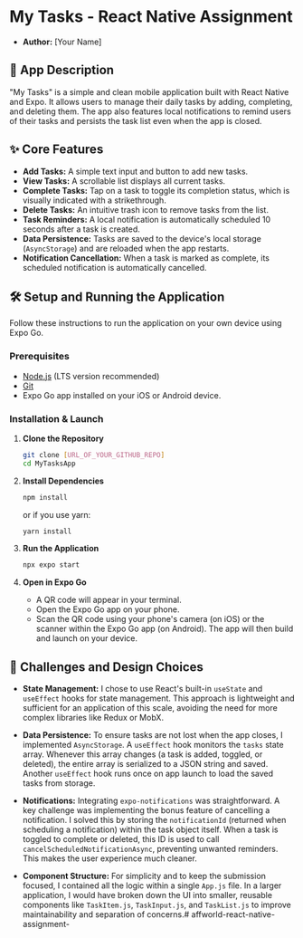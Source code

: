 # My Tasks - React Native Assignment

-   **Author:** [Your Name]

## 📝 App Description

"My Tasks" is a simple and clean mobile application built with React Native and Expo. It allows users to manage their daily tasks by adding, completing, and deleting them. The app also features local notifications to remind users of their tasks and persists the task list even when the app is closed.

## ✨ Core Features

-   **Add Tasks:** A simple text input and button to add new tasks.
-   **View Tasks:** A scrollable list displays all current tasks.
-   **Complete Tasks:** Tap on a task to toggle its completion status, which is visually indicated with a strikethrough.
-   **Delete Tasks:** An intuitive trash icon to remove tasks from the list.
-   **Task Reminders:** A local notification is automatically scheduled 10 seconds after a task is created.
-   **Data Persistence:** Tasks are saved to the device's local storage (`AsyncStorage`) and are reloaded when the app restarts.
-   **Notification Cancellation:** When a task is marked as complete, its scheduled notification is automatically cancelled.

## 🛠️ Setup and Running the Application

Follow these instructions to run the application on your own device using Expo Go.

### Prerequisites

-   [Node.js](https://nodejs.org/) (LTS version recommended)
-   [Git](https://git-scm.com/)
-   Expo Go app installed on your iOS or Android device.

### Installation & Launch

1.  **Clone the Repository**
    ```bash
    git clone [URL_OF_YOUR_GITHUB_REPO]
    cd MyTasksApp
    ```

2.  **Install Dependencies**
    ```bash
    npm install
    ```
    or if you use yarn:
    ```bash
    yarn install
    ```

3.  **Run the Application**
    ```bash
    npx expo start
    ```

4.  **Open in Expo Go**
    - A QR code will appear in your terminal.
    - Open the Expo Go app on your phone.
    - Scan the QR code using your phone's camera (on iOS) or the scanner within the Expo Go app (on Android). The app will then build and launch on your device.

## 🤔 Challenges and Design Choices

-   **State Management:** I chose to use React's built-in `useState` and `useEffect` hooks for state management. This approach is lightweight and sufficient for an application of this scale, avoiding the need for more complex libraries like Redux or MobX.

-   **Data Persistence:** To ensure tasks are not lost when the app closes, I implemented `AsyncStorage`. A `useEffect` hook monitors the `tasks` state array. Whenever this array changes (a task is added, toggled, or deleted), the entire array is serialized to a JSON string and saved. Another `useEffect` hook runs once on app launch to load the saved tasks from storage.

-   **Notifications:** Integrating `expo-notifications` was straightforward. A key challenge was implementing the bonus feature of cancelling a notification. I solved this by storing the `notificationId` (returned when scheduling a notification) within the task object itself. When a task is toggled to complete or deleted, this ID is used to call `cancelScheduledNotificationAsync`, preventing unwanted reminders. This makes the user experience much cleaner.

-   **Component Structure:** For simplicity and to keep the submission focused, I contained all the logic within a single `App.js` file. In a larger application, I would have broken down the UI into smaller, reusable components like `TaskItem.js`, `TaskInput.js`, and `TaskList.js` to improve maintainability and separation of concerns.#   a f f w o r l d - r e a c t - n a t i v e - a s s i g n m e n t -  
 
